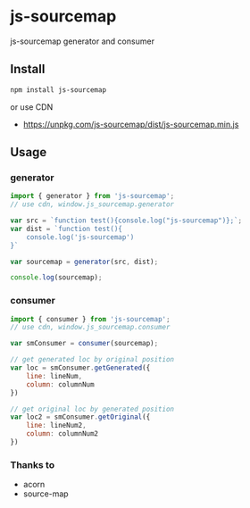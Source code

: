 # js-sourcemap

js-sourcemap generator and consumer

## Install

```sh
npm install js-sourcemap
```

or use CDN

- https://unpkg.com/js-sourcemap/dist/js-sourcemap.min.js

## Usage

### generator

```js
import { generator } from 'js-sourcemap';
// use cdn, window.js_sourcemap.generator

var src = `function test(){console.log("js-sourcemap")};`;
var dist = `function test(){
    console.log('js-sourcemap')
}`

var sourcemap = generator(src, dist);

console.log(sourcemap);
```

### consumer

```js
import { consumer } from 'js-sourcemap';
// use cdn, window.js_sourcemap.consumer

var smConsumer = consumer(sourcemap);

// get generated loc by original position
var loc = smConsumer.getGenerated({
    line: lineNum,
    column: columnNum
})

// get original loc by generated position
var loc2 = smConsumer.getOriginal({
    line: lineNum2,
    column: columnNum2
})
```

### Thanks to 

- acorn
- source-map